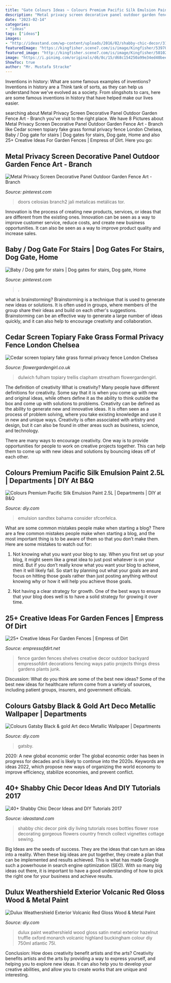 ```yaml
---
title: "Gate Colours Ideas ~ Colours Premium Pacific Silk Emulsion Paint 2.5l"
description: "Metal privacy screen decorative panel outdoor garden fence art"
date: "2023-02-14"
categories:
- "ideas"
tags: ["ideas"]
images:
- "http://ideastand.com/wp-content/uploads/2016/02/shabby-chic-decor/31-shabby-chic-decor.jpg"
featuredImage: "https://kingfisher.scene7.com/is/image/Kingfisher/5397007065282_01c"
featured_image: "http://kingfisher.scene7.com/is/image/Kingfisher/5010212556412_02c"
image: "https://i.pinimg.com/originals/d6/8c/15/d68c154250a99e34ed40beeacebde6aa.jpg"
ShowToc: true
author: "Mr. Mustafa Stracke"
---
```



Inventions in history: What are some famous examples of inventions?
Inventions in history are a Think tank of sorts, as they can help us understand how we've evolved as a society. From slingshots to cars, here are some famous inventions in history that have helped make our lives easier.

	

		
searching about Metal Privacy Screen Decorative Panel Outdoor Garden Fence Art - Branch you've visit to the right place. We have 8 Pictures about Metal Privacy Screen Decorative Panel Outdoor Garden Fence Art - Branch like Cedar screen topiary fake grass formal privacy fence London Chelsea, Baby / Dog gate for stairs | Dog gates for stairs, Dog gate, Home and also 25+ Creative Ideas For Garden Fences | Empress of Dirt. Here you go:
		
    
## Metal Privacy Screen Decorative Panel Outdoor Garden Fence Art - Branch

<img loading=lazy src="https://i.pinimg.com/originals/d6/8c/15/d68c154250a99e34ed40beeacebde6aa.jpg" onerror="this.onerror=null;this.src='https://tse3.mm.bing.net/th?id=OIP.Gun8Nbyt0gbqzbuO5hpQIAHaLD&amp;pid=15.1';" alt="Metal Privacy Screen Decorative Panel Outdoor Garden Fence Art - Branch">

_Source: pinterest.com_

>doors celosias branch2 jali metalicas metálicas tor. 

	

Innovation is the process of creating new products, services, or ideas that are different from the existing ones. Innovation can be seen as a way to improve customer service, reduce costs, and create new business opportunities. It can also be seen as a way to improve product quality and increase sales.

    
## Baby / Dog Gate For Stairs | Dog Gates For Stairs, Dog Gate, Home

<img loading=lazy src="https://i.pinimg.com/originals/ac/12/f6/ac12f6111462a23c903bd0d2e153a185.jpg" onerror="this.onerror=null;this.src='https://tse3.mm.bing.net/th?id=OIP.bmLJqZsfJViJQ5nO2LYxsQHaFj&amp;pid=15.1';" alt="Baby / Dog gate for stairs | Dog gates for stairs, Dog gate, Home">

_Source: pinterest.com_

>. 

	

what is brainstorming?
Brainstorming is a technique that is used to generate new ideas or solutions. It is often used in groups, where members of the group share their ideas and build on each other's suggestions. Brainstorming can be an effective way to generate a large number of ideas quickly, and it can also help to encourage creativity and collaboration.

    
## Cedar Screen Topiary Fake Grass Formal Privacy Fence London Chelsea

<img loading=lazy src="https://flowergardengirl.co.uk/wp-content/uploads/2015/12/Chelsea-Fulham-topiary-artificial-grass-fence-trellis-planting-formal-London-Chelsea-Dulwich-Clapham-1024x577.jpg" onerror="this.onerror=null;this.src='https://tse2.mm.bing.net/th?id=OIP.wSQZ-GaLq6BoAodL9erw7AHaEL&amp;pid=15.1';" alt="Cedar screen topiary fake grass formal privacy fence London Chelsea">

_Source: flowergardengirl.co.uk_

>dulwich fulham topiary trellis clapham streatham flowergardengirl. 

	

The definition of creativity
What is creativity? Many people have different definitions for creativity. Some say that it is when you come up with new and original ideas, while others define it as the ability to think outside the box and come up with solutions to problems.
Creativity can be defined as the ability to generate new and innovative ideas. It is often seen as a process of problem solving, where you take existing knowledge and use it in new and unique ways. Creativity is often associated with artistry and design, but it can also be found in other areas such as business, science, and technology.

There are many ways to encourage creativity. One way is to provide opportunities for people to work on creative projects together. This can help them to come up with new ideas and solutions by bouncing ideas off of each other.

    
## Colours Premium Pacific Silk Emulsion Paint 2.5L | Departments | DIY At B&amp;Q

<img loading=lazy src="https://kingfisher.scene7.com/is/image/Kingfisher/5397007065282_01c" onerror="this.onerror=null;this.src='https://tse4.mm.bing.net/th?id=OIP.Pun12HPqMGspYzD6wk89gwHaHZ&amp;pid=15.1';" alt="Colours Premium Pacific Silk Emulsion Paint 2.5L | Departments | DIY at B&amp;Q">

_Source: diy.com_

>emulsion sandtex bahama consider sfconfelca. 

	

What are some common mistakes people make when starting a blog?
There are a few common mistakes people make when starting a blog, and the most important thing is to be aware of them so that you don’t make them. Here are some mistakes to watch out for:
1. Not knowing what you want your blog to say. When you first set up your blog, it might seem like a great idea to just post whatever is on your mind. But if you don’t really know what you want your blog to achieve, then it will likely fail. So start by planning out what your goals are and focus on hitting those goals rather than just posting anything without knowing why or how it will help you achieve those goals.

2. Not having a clear strategy for growth. One of the best ways to ensure that your blog does well is to have a solid strategy for growing it over time.

    
## 25+ Creative Ideas For Garden Fences | Empress Of Dirt

<img loading=lazy src="http://www.empressofdirt.net/wp-content/uploads/2014/02/FenceArt108-EW.jpg" onerror="this.onerror=null;this.src='https://tse1.mm.bing.net/th?id=OIP.NOo5381uOS-7oZuB0QApwQHaF1&amp;pid=15.1';" alt="25+ Creative Ideas For Garden Fences | Empress of Dirt">

_Source: empressofdirt.net_

>fence garden fences shelves creative decor outdoor backyard empressofdirt decorations fencing ways patio projects things dress gardens plants junk. 

	

Discussion: What do you think are some of the best new ideas?
Some of the best new ideas for healthcare reform come from a variety of sources, including patient groups, insurers, and government officials.

    
## Colours Gatsby Black &amp; Gold Art Deco Metallic Wallpaper | Departments

<img loading=lazy src="https://kingfisher.scene7.com/is/image/Kingfisher/3663602003014_01c" onerror="this.onerror=null;this.src='https://tse3.mm.bing.net/th?id=OIP.JsA6ODk9bvO90BrKTFvh6AHaHa&amp;pid=15.1';" alt="Colours Gatsby Black &amp; gold Art deco Metallic Wallpaper | Departments">

_Source: diy.com_

>gatsby. 

	

2020: A new global economic order
The global economic order has been in progress for decades and is likely to continue into the 2020s. Keywords are ideas 2022, which propose new ways of organizing the world economy to improve efficiency, stabilize economies, and prevent conflict.

    
## 40+ Shabby Chic Decor Ideas And DIY Tutorials 2017

<img loading=lazy src="http://ideastand.com/wp-content/uploads/2016/02/shabby-chic-decor/31-shabby-chic-decor.jpg" onerror="this.onerror=null;this.src='https://tse2.mm.bing.net/th?id=OIP.hmynrvg5znbhzmZLsvhPawHaLH&amp;pid=15.1';" alt="40+ Shabby Chic Decor Ideas and DIY Tutorials 2017">

_Source: ideastand.com_

>shabby chic decor pink diy living tutorials roses bottles flower rose decorating gorgeous flowers country french collect vignettes cottage sewing. 

	

Big Ideas are the seeds of success. They are the ideas that can turn an idea into a reality. When these big ideas are put together, they create a plan that can be implemented and results achieved. This is what has made Google such a powerhouse in search engine optimization (SEO). With so many big ideas out there, it is important to have a good understanding of how to pick the right one for your business and achieve results.

    
## Dulux Weathershield Exterior Volcanic Red Gloss Wood &amp; Metal Paint

<img loading=lazy src="http://kingfisher.scene7.com/is/image/Kingfisher/5010212556412_02c" onerror="this.onerror=null;this.src='https://tse1.mm.bing.net/th?id=OIP.IvNFrb-KairvGVVL7lybuwHaHa&amp;pid=15.1';" alt="Dulux Weathershield Exterior Volcanic Red Gloss Wood &amp; Metal Paint">

_Source: diy.com_

>dulux paint weathershield wood gloss satin metal exterior hazelnut truffle oxford monarch volcanic highland buckingham colour diy 750ml atlantic 75l. 

	

Conclusion: How does creativity benefit artists and the arts?
Creativity benefits artists and the arts by providing a way to express yourself, and helping you to explore new ideas. It can also help you to develop your creative abilities, and allow you to create works that are unique and interesting.


